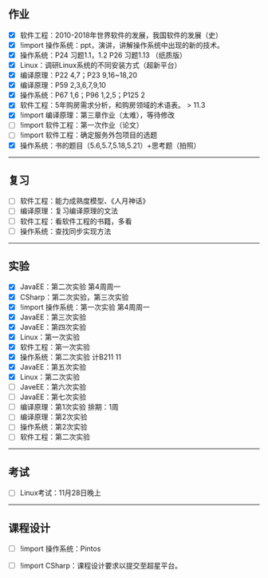 ## 作业

- [x] 软件工程：2010-2018年世界软件的发展，我国软件的发展（史）
- [x] !import 操作系统：ppt，演讲，讲解操作系统中出现的新的技术。
- [x] 操作系统：P24 习题1.1，1.2 P26 习题1.13 （纸质版）
- [x] Linux：调研Linux系统的不同安装方式（超新平台）
- [x] 编译原理：P22 4,7；P23 9,16~18,20
- [x] 编译原理：P59 2,3,6,7,9,10
- [x] 操作系统：P67 1,6；P96 1,2,5；P125 2
- [x] 软件工程：5年购房需求分析，和购房领域的术语表。 > 11.3
- [x] !import 编译原理：第三章作业（太难），等待修改
- [ ] !import 软件工程：第一次作业（论文）
- [ ] !import 软件工程：确定服务外包项目的选题
- [x] 操作系统：书的题目（5.6,5.7,5.18,5.21）+思考题（拍照）

***

## 复习

- [ ] 软件工程：能力成熟度模型、《人月神话》
- [ ] 编译原理：复习编译原理的文法
- [ ] 软件工程：看软件工程的书籍，多看
- [ ] 操作系统：查找同步实现方法

***

## 实验

- [x] JavaEE：第二次实验 第4周周一
- [x] CSharp：第二次实验，第三次实验
- [x] !import 操作系统：第一次实验 第4周周一
- [x] JavaEE：第三次实验
- [x] JavaEE：第四次实验
- [x] Linux：第一次实验
- [x] 软件工程：第一次实验
- [x] 操作系统：第二次实验 计B211 11
- [x] JavaEE：第五次实验
- [x] Linux：第二次实验
- [ ] JaveEE：第六次实验
- [ ] JavaEE：第七次实验
- [ ] 编译原理：第1次实验 排期：1周
- [ ] 编译原理：第2次实验
- [ ] 操作系统：第2次实验
- [ ] 软件工程：第二次实验

***

## 考试

- [ ] Linux考试：11月28日晚上

***

## 课程设计

- [ ] !import 操作系统：Pintos
- [ ] !import CSharp：课程设计要求以提交至超星平台。


